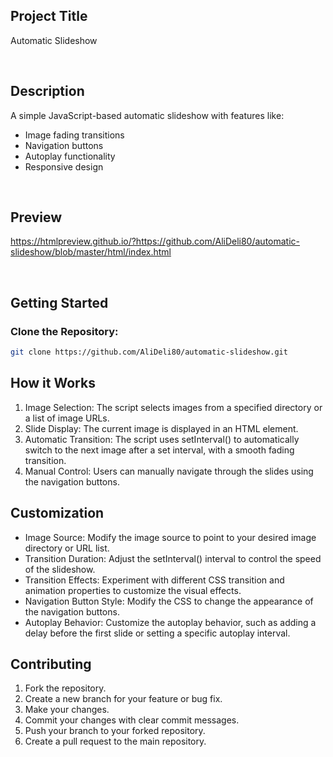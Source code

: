 ## Project Title

Automatic Slideshow

<br>

## Description

A simple JavaScript-based automatic slideshow with features like:

- Image fading transitions
- Navigation buttons
- Autoplay functionality
- Responsive design

<br>

## Preview

https://htmlpreview.github.io/?https://github.com/AliDeli80/automatic-slideshow/blob/master/html/index.html

<br>


## Getting Started

### Clone the Repository:

  ```sh
  git clone https://github.com/AliDeli80/automatic-slideshow.git
  ```

## How it Works

1. Image Selection: The script selects images from a specified directory or a list of image URLs.
2. Slide Display: The current image is displayed in an HTML element.
3. Automatic Transition: The script uses setInterval() to automatically switch to the next image after a set interval, with a smooth fading transition.
4. Manual Control: Users can manually navigate through the slides using the navigation buttons.

## Customization

- Image Source: Modify the image source to point to your desired image directory or URL list.
- Transition Duration: Adjust the setInterval() interval to control the speed of the slideshow.
- Transition Effects: Experiment with different CSS transition and animation properties to customize the visual effects.
- Navigation Button Style: Modify the CSS to change the appearance of the navigation buttons.
- Autoplay Behavior: Customize the autoplay behavior, such as adding a delay before the first slide or setting a specific autoplay interval.


## Contributing
1.  Fork the repository.
2.  Create a new branch for your feature or bug fix.
3.  Make your changes.
4.  Commit your changes with clear commit messages.
5.  Push your branch to your forked repository.
6.  Create a pull request to the main repository.   
